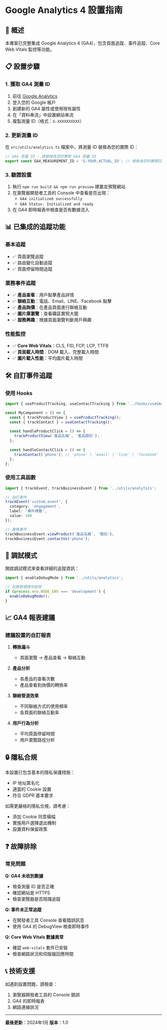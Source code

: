 # Google Analytics 4 設置指南

## 🎯 概述
本專案已完整集成 Google Analytics 4 (GA4)，包含頁面追蹤、事件追蹤、Core Web Vitals 監控等功能。

## 📋 設置步驟

### 1. 獲取 GA4 測量 ID

1. 前往 [Google Analytics](https://analytics.google.com/)
2. 登入您的 Google 帳戶
3. 創建新的 GA4 屬性或使用現有屬性
4. 在「資料串流」中設置網站串流
5. 複製測量 ID（格式：`G-XXXXXXXXXX`）

### 2. 更新測量 ID

在 `src/utils/analytics.ts` 檔案中，將測量 ID 替換為您的實際 ID：

```typescript
// GA4 測量 ID - 請替換為您的實際 GA4 測量 ID
export const GA4_MEASUREMENT_ID = 'G-YOUR_ACTUAL_ID'; // 替換為您的實際ID
```

### 3. 驗證設置

1. 執行 `npm run build && npm run preview` 建置並預覽網站
2. 在瀏覽器開發者工具的 Console 中查看是否出現：
   - `GA4 initialized successfully`
   - `GA4 Status: Initialized and ready`
3. 在 GA4 即時報表中檢查是否有數據流入

## 📊 已集成的追蹤功能

### 基本追蹤
- ✅ 頁面瀏覽追蹤
- ✅ 路由變化自動追蹤
- ✅ 頁面停留時間追蹤

### 業務事件追蹤
- ✅ **產品查看**：用戶點擊產品詳情
- ✅ **聯絡互動**：電話、Email、LINE、Facebook 點擊
- ✅ **產品詢價**：在產品頁面進行聯絡互動
- ✅ **圖片庫瀏覽**：查看礦區實照大圖
- ✅ **服務興趣**：根據頁面瀏覽判斷用戶興趣

### 性能監控
- ✅ **Core Web Vitals**：CLS, FID, FCP, LCP, TTFB
- ✅ **頁面載入時間**：DOM 載入、完整載入時間
- ✅ **圖片載入性能**：平均圖片載入時間

## 🛠️ 自訂事件追蹤

### 使用 Hooks
```typescript
import { useProductTracking, useContactTracking } from '../hooks/useGA4';

const MyComponent = () => {
  const { trackProductView } = useProductTracking();
  const { trackContact } = useContactTracking();
  
  const handleProductClick = () => {
    trackProductView('產品名稱', '產品類別');
  };
  
  const handleContactClick = () => {
    trackContact('phone'); // 'phone' | 'email' | 'line' | 'facebook'
  };
};
```

### 使用工具函數
```typescript
import { trackEvent, trackBusinessEvent } from '../utils/analytics';

// 自訂事件
trackEvent('custom_event', {
  category: 'engagement',
  label: '事件標籤',
  value: 100
});

// 業務事件
trackBusinessEvent.viewProduct('產品名稱', '類別');
trackBusinessEvent.contactUs('phone');
```

## 🚨 調試模式

開啟調試模式來查看詳細的追蹤資訊：

```typescript
import { enableDebugMode } from '../utils/analytics';

// 在開發環境中啟用
if (process.env.NODE_ENV === 'development') {
  enableDebugMode();
}
```

## 📈 GA4 報表建議

### 建議設置的自訂報表

1. **轉換漏斗**
   - 頁面瀏覽 → 產品查看 → 聯絡互動

2. **產品分析**
   - 各產品的查看次數
   - 產品查看到詢價的轉換率

3. **聯絡管道效果**
   - 不同聯絡方式的使用頻率
   - 各頁面的聯絡互動率

4. **用戶行為分析**
   - 平均頁面停留時間
   - 用戶瀏覽路徑分析

## 🔒 隱私合規

本設置已包含基本的隱私保護措施：
- IP 地址匿名化
- 適當的 Cookie 設置
- 符合 GDPR 基本要求

如需更嚴格的隱私合規，請考慮：
- 添加 Cookie 同意橫幅
- 實施用戶選擇退出機制
- 設置資料保留政策

## ❓ 故障排除

### 常見問題

**Q: GA4 未收到數據**
- 檢查測量 ID 是否正確
- 確認網站是 HTTPS
- 檢查瀏覽器是否阻擋追蹤

**Q: 事件未正常追蹤**
- 在開發者工具 Console 查看錯誤訊息
- 使用 GA4 的 DebugView 檢查即時事件

**Q: Core Web Vitals 數據異常**
- 確認 `web-vitals` 套件已安裝
- 檢查網路狀況和伺服器回應時間

## 📞 技術支援

如遇到設置問題，請檢查：
1. 瀏覽器開發者工具的 Console 錯誤
2. GA4 的即時報表
3. 網路連線狀況

---
**最後更新**：2024年1月
**版本**：1.0 